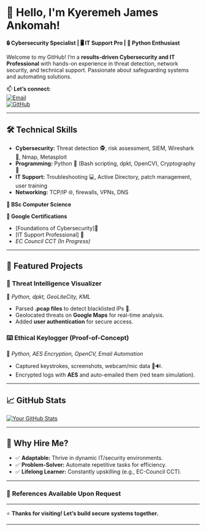 # 👋 **Hello, I'm Kyeremeh James Ankomah!**  
**🔒 Cybersecurity Specialist | 🖥️ IT Support Pro | 🐍 Python Enthusiast**  

Welcome to my GitHub! I’m a **results-driven Cybersecurity and IT Professional** with hands-on experience in threat detection, network security, and technical support. Passionate about safeguarding systems and automating solutions.  

📫 **Let’s connect:**  
[![Email](https://img.shields.io/badge/Email-jameskyere442@gmail.com-red?style=flat&logo=gmail)](mailto:jameskyere442@gmail.com)    
[![GitHub](https://img.shields.io/badge/GitHub-Profile-black?style=flat&logo=github)](https://github.com/KyeremehJames)  

---

## 🛠 **Technical Skills**  
- **Cybersecurity:** Threat detection 🕵️, risk assessment, SIEM, Wireshark 📡, Nmap, Metasploit  
- **Programming:** Python 🐍 (Bash scripting, dpkt, OpenCV), Cryptography 🔐  
- **IT Support:** Troubleshooting 💻, Active Directory, patch management, user training  
- **Networking:** TCP/IP 🌐, firewalls, VPNs, DNS  

**📜 BSc Computer Science**  

**📜 Google Certifications**  
- [Foundations of Cybersecurity]🏅  
- [IT Support Professional] 🏅  
- *EC Council CCT (In Progress)*  

---

## 🚀 **Featured Projects**  

### **🔐 Threat Intelligence Visualizer**  
🐍 *Python, dpkt, GeoLiteCity, KML*  
- Parsed **.pcap files** to detect blacklisted IPs 🚨.  
- Geolocated threats on **Google Maps** for real-time analysis.  
- Added **user authentication** for secure access.  

### **⌨️ Ethical Keylogger (Proof-of-Concept)**  
🐍 *Python, AES Encryption, OpenCV, Email Automation*  
- Captured keystrokes, screenshots, webcam/mic data 📸🔊.  
- Encrypted logs with **AES** and auto-emailed them (red team simulation).  

---

## 📈 **GitHub Stats**  
[![Your GitHub Stats](https://github-readme-stats.vercel.app/api?username=KyeremehJames&show_icons=true&theme=radical)](https://github.com/KyeremehJames)  

---

## 🌟 **Why Hire Me?**  
- ✅ **Adaptable:** Thrive in dynamic IT/security environments.  
- ✅ **Problem-Solver:** Automate repetitive tasks for efficiency.  
- ✅ **Lifelong Learner:** Constantly upskilling (e.g., EC-Council CCT).  

---

### 📜 **References Available Upon Request**  
---

⭐ **Thanks for visiting! Let’s build secure systems together.**  

---
